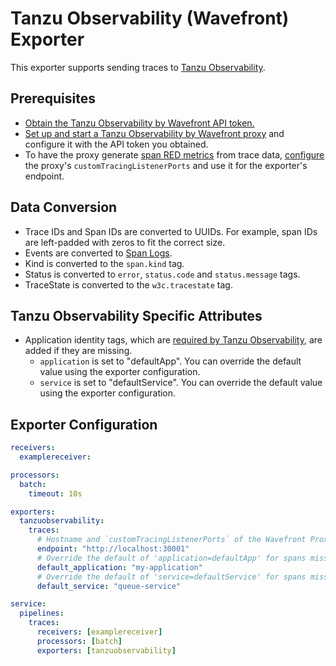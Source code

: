 # Tanzu Observability (Wavefront) Exporter

This exporter supports sending traces to [Tanzu Observability](https://tanzu.vmware.com/observability).

## Prerequisites

- [Obtain the Tanzu Observability by Wavefront API token.](https://docs.wavefront.com/wavefront_api.html#generating-an-api-token)
- [Set up and start a Tanzu Observability by Wavefront proxy](https://docs.wavefront.com/proxies_installing.html) and configure it with the API token you obtained.
- To have the proxy generate [span RED metrics](https://docs.wavefront.com/trace_data_details.html#red-metrics) from trace data, [configure](https://docs.wavefront.com/proxies_configuring.html) the proxy's `customTracingListenerPorts` and use it for the exporter's endpoint.

## Data Conversion

- Trace IDs and Span IDs are converted to UUIDs. For example, span IDs are left-padded with zeros to fit the correct size.
- Events are converted to [Span Logs](https://docs.wavefront.com/trace_data_details.html#span-logs).
- Kind is converted to the `span.kind` tag.
- Status is converted to `error`, `status.code` and `status.message` tags.
- TraceState is converted to the `w3c.tracestate` tag.

## Tanzu Observability Specific Attributes

- Application identity tags, which are [required by Tanzu Observability](https://docs.wavefront.com/trace_data_details.html#how-wavefront-uses-application-tags), are added if they are missing.
    - `application` is set to "defaultApp". You can override the default value using the exporter configuration.
    - `service` is set to "defaultService". You can override the default value using the exporter configuration.

## Exporter Configuration

```yaml
receivers:
  examplereceiver:

processors:
  batch:
    timeout: 10s

exporters:
  tanzuobservability:
    traces:
      # Hostname and `customTracingListenerPorts` of the Wavefront Proxy
      endpoint: "http://localhost:30001"
      # Override the default of 'application=defaultApp' for spans missing the tag
      default_application: "my-application"
      # Override the default of 'service=defaultService' for spans missing the tag
      default_service: "queue-service"

service:
  pipelines:
    traces:
      receivers: [examplereceiver]
      processors: [batch]
      exporters: [tanzuobservability]
```
